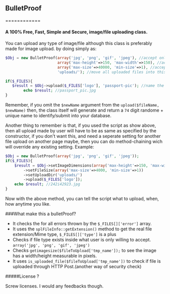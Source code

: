## BulletProof
============
#### A 100% Free, Fast, Simple and Secure, image/file uploading class.

You can upload any type of image/file although this class is preferably made for image upload.
by doing simply as: 
````php
$Obj = new BulletProof(array('jpg', 'png', 'gif', 'jpeg'), //accept only these type of files
                       array('max-height'=>150, 'max-width'=>150), //accept only dimensions specified here
                       array('max-size'=>40000, 'min-size'=>1), //accept only in-between these file
                       'uploads/'); //move all uploaded files into this directory. 

if($_FILES){
   $result = $Obj->upload($_FILES['logo'], 'passport-pic'); //name the file/image as 'passport-pic'
        echo $result; //passport_pic.jpg
}
````
Remember, if you omit the `$newName` argument from the `upload($fileName, $newName)` then, the class itself will 
generate and return a `74` digit randome + unique name to identify/submit into your database. 

Another thing to remember is that, if you used the script as show above, then all upload made by user will have to be
as same as specified by the constructor, if you don't want this, and need a seperate setting for another file upload 
on another page maybe, then you can do method-chaining wich will override any existing setting. Example:
````php
$Obj = new BulletProof(array('jpg', 'png', 'gif', 'jpeg'));
if($_FILES){
    $result = $Obj->setImageDimensions(array('max-height'=>150, 'max-width'=>150))
        ->setFileSize(array('max-size'=>4000, 'min-size'=>1))
        ->setUploadDir('uploads/')
        ->upload($_FILES['logo']);
    echo $result; //242i42923.jpg
}
````
Now with the above method, you can tell the script what to upload, when, how anytime you like. 



###What make this a bulletProof? 

* It checks the for all errors thrown by the `$_FILES[]['error']` array. 
* It uses the `splFileInfo::getExtension()` method to get the real file extension/Mime type, `$_FILES[]['type']` is a plus
* Checks if file type exists inside what user is only willing to accept. `array('jpg', 'png', 'gif', 'jpeg')`
* Checks `getimagesize($fileToUpload['tmp_name']);` to see the image has a width/height measurable in pixels. 
* It uses `is_uploaded_file($fileToUpload['tmp_name'])` to check if file is uploaded through HTTP Post.(another way of security check)


#####License ? 

Screw licenses. I would any feedbacks though. 
